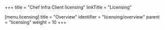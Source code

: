 +++
title = "Chef Infra Client licensing"
linkTitle = "Licensing"

[menu.licensing]
title = "Overview"
identifier = "licensing/overview"
parent = "licensing"
weight = 10
+++

